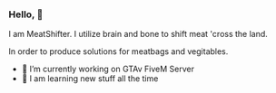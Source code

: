 ### Hello, 👋

  I am MeatShifter. I utilize brain and bone to shift meat 'cross the land.
  
  In order to produce solutions for meatbags and vegitables.

- 🔭 I’m currently working on GTAv FiveM Server
- 🌱 I am learning new stuff all the time

<!-- 
- 👯 I’m looking to collaborate on ...
- 🤔 I’m looking for help with ...
- 💬 Ask me about ...
- 📫 How to reach me: ...
- 😄 Pronouns: ...
- ⚡ Fun fact: ...
-->
